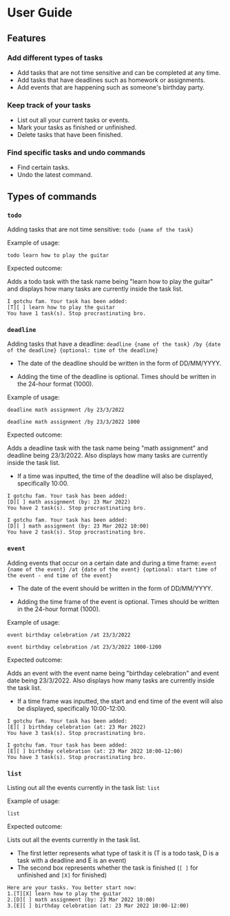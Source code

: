 # User Guide

## Features 

### Add different types of tasks

- Add tasks that are not time sensitive and can be completed at any time.
- Add tasks that have deadlines such as homework or assignments.
- Add events that are happening such as someone's birthday party.

### Keep track of your tasks 

- List out all your current tasks or events.
- Mark your tasks as finished or unfinished.
- Delete tasks that have been finished.

### Find specific tasks and undo commands

- Find certain tasks.
- Undo the latest command.

## Types of commands

### `todo`

Adding tasks that are not time sensitive: `todo {name of the task}`

Example of usage: 

`todo learn how to play the guitar`

Expected outcome:

Adds a todo task with the task name being "learn how to play the guitar" and displays how many tasks are currently inside the task list.

```
I gotchu fam. Your task has been added:
[T][ ] learn how to play the guitar
You have 1 task(s). Stop procrastinating bro.
```

### `deadline`

Adding tasks that have a deadline: `deadline {name of the task} /by {date of the deadline} {optional: time of the deadline}`

- The date of the deadline should be written in the form of DD/MM/YYYY.

- Adding the time of the deadline is optional. Times should be written in the 24-hour format (1000).

Example of usage: 

`deadline math assignment /by 23/3/2022`

`deadline math assignment /by 23/3/2022 1000`

Expected outcome:

Adds a deadline task with the task name being "math assignment" and deadline being 23/3/2022. Also displays how many tasks are currently inside the task list.

- If a time was inputted, the time of the deadline will also be displayed, specifically 10:00.

```
I gotchu fam. Your task has been added:
[D][ ] math assignment (by: 23 Mar 2022)
You have 2 task(s). Stop procrastinating bro.
```

```
I gotchu fam. Your task has been added:
[D][ ] math assignment (by: 23 Mar 2022 10:00)
You have 2 task(s). Stop procrastinating bro.
```

### `event`

Adding events that occur on a certain date and during a time frame: `event {name of the event} /at {date of the event} {optional: start time of the event - end time of the event}`

- The date of the event should be written in the form of DD/MM/YYYY.

- Adding the time frame of the event is optional. Times should be written in the 24-hour format (1000).

Example of usage: 

`event birthday celebration /at 23/3/2022`

`event birthday celebration /at 23/3/2022 1000-1200`

Expected outcome:

Adds an event with the event name being "birthday celebration" and event date being 23/3/2022. Also displays how many tasks are currently inside the task list.

- If a time frame was inputted, the start and end time of the event will also be displayed, specifically 10:00-12:00.

```
I gotchu fam. Your task has been added:
[E][ ] birthday celebration (at: 23 Mar 2022)
You have 3 task(s). Stop procrastinating bro.
```

```
I gotchu fam. Your task has been added:
[E][ ] birthday celebration (at: 23 Mar 2022 10:00-12:00)
You have 3 task(s). Stop procrastinating bro.
```

### `list`

Listing out all the events currently in the task list: `list`

Example of usage: 

`list`

Expected outcome:

Lists out all the events currently in the task list.

- The first letter represents what type of task it is (T is a todo task, D is a task with a deadline and E is an event)
- The second box represents whether the task is finished (`[ ]` for unfinished and `[X]` for finished)

```
Here are your tasks. You better start now:
1.[T][X] learn how to play the guitar
2.[D][ ] math assignment (by: 23 Mar 2022 10:00)
3.[E][ ] birthday celebration (at: 23 Mar 2022 10:00-12:00)
```
